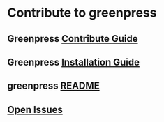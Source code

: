 # Contribute to greenpress

## Greenpress [Contribute Guide](https://docs.greenpress.info/guide/contribute/getting-started.html)

## Greenpress [Installation Guide](https://docs.greenpress.info/guide/getting-started.html)

## greenpress [README](./README.md)

## [Open Issues](https://github.com/greenpress/greenpress/issues)
